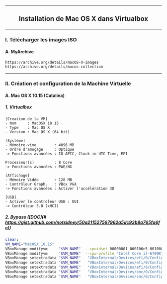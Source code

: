 ---------------------------------------------------------------------------------------------------------------------------------------------------------------------------------------------------------------
## <p align='center'> Installation de Mac OS X dans Virtualbox </p>

---------------------------------------------------------------------------------------------------------------------------------------------------------------------------------------------------------------
### I. Télécharger les images ISO
#### A. MyArchive
```
https://archive.org/details/macOS-X-images
https://archive.org/details/macos-collection
``` 

---------------------------------------------------------------------------------------------------------------------------------------------------------------------------------------------------------------
### II. Création et configuration de la Machine Virtuelle

#### A. Mac OS X 10.15 (Catalina)
##### 1. Virtualbox

```
[Creation de la VM]
- Nom     : MacOSX 10.15
- Type    : Mac OS X
- Version : Mac OS X (64 bit)

[Système]
- Mémoire-vive        : 4096 MB
- Ordre d'amoçage     : Optique
-> Fonctions avancées : IO-APIC, Clock in UTC Time, EFI

Processeur(s)         : 8 Core
-> Fonctions avancées : PAE/NX

[Affichage]
- Mémoire Vidéo       : 128 MB
- Contrôleur Graph.   : VBox VGA
-> Fonctions avancées : Activer l'accélération 3D

[USB]
- Activer le controleur USB : OUI
-> Contrôleur 3.0 (xHCI)
```


##### 2. Bypass ([DOC](# https://gist.github.com/notsidney/50a211527567962a5dc93b8a765fa6fc))
```bash
clear;
VM_NAME="MacOSX 10.15"
VBoxManage modifyvm     "$VM_NAME"  --cpuidset 00000001 000106e5 00100800 0098e3fd bfebfbff
VBoxManage modifyvm     "$VM_NAME"  --cpu-profile "Intel Core i7-6700K"
VBoxManage setextradata "$VM_NAME"   "VBoxInternal/Devices/efi/0/Config/DmiSystemProduct" "iMac11,3"
VBoxManage setextradata "$VM_NAME"   "VBoxInternal/Devices/efi/0/Config/DmiSystemVersion" "1.0"
VBoxManage setextradata "$VM_NAME"   "VBoxInternal/Devices/efi/0/Config/DmiBoardProduct" "Iloveapple"
VBoxManage setextradata "$VM_NAME"   "VBoxInternal/Devices/smc/0/Config/DeviceKey" "ourhardworkbythesewordsguardedpleasedontsteal(c)AppleComputerInc"
VBoxManage setextradata "$VM_NAME"   "VBoxInternal/Devices/smc/0/Config/GetKeyFromRealSMC" 0
``` 
